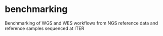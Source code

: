 # benchmarking
Benchmarking of WGS and WES workflows from NGS reference data and reference samples sequenced at ITER 

